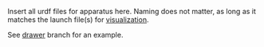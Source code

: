 Insert all urdf files for apparatus here. Naming does not matter, as long as it matches the launch file(s) for [visualization](https://github.com/OSUrobotics/infrastructure-arms/tree/Kinova_j2s7s300#rviz-data-visualization-files).

See [drawer](https://github.com/OSUrobotics/infrastructure-raspi/tree/main/infrastructure_raspi/meshes) branch for an example.
